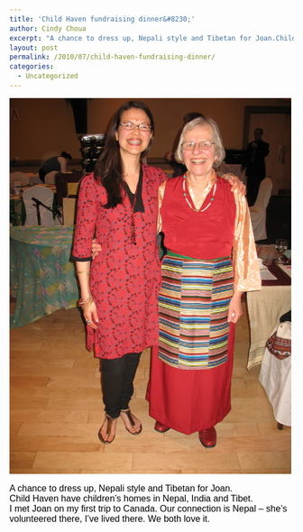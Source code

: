 ```yaml
---
title: 'Child Haven fundraising dinner&#8230;'
author: Cindy Choua
excerpt: "A chance to dress up, Nepali style and Tibetan for Joan.Child Haven have children's homes in Nepal, India and Tibet.I met Joan on my first trip to Canada. Our connection is Nepal - she's volunteered there, I've lived there. We both love it."
layout: post
permalink: /2010/07/child-haven-fundraising-dinner/
categories:
  - Uncategorized
---
```

<div class='p_embed p_image_embed'>
  <a href="/wp-content/uploads/2010/07/img_3484-scaled-1000.jpg"><img alt="Img_3484" height="667" src="/wp-content/uploads/2010/07/img_3484-scaled-1000.jpg?w=225" width="500" /></a>
</div></p> 

<div style="font-family:arial, helvetica, sans-serif;font-size:12pt;color:#000000;">
  <div>
    A chance to dress up, Nepali style and Tibetan for Joan.
  </div>
  
  <div>
    Child Haven have children&#8217;s homes in Nepal, India and Tibet.
  </div>
  
  <div>
    I met Joan on my first trip to Canada. Our connection is Nepal &#8211; she&#8217;s volunteered there, I&#8217;ve lived there. We both love it.
  </div>
  
  <p />
</div>
